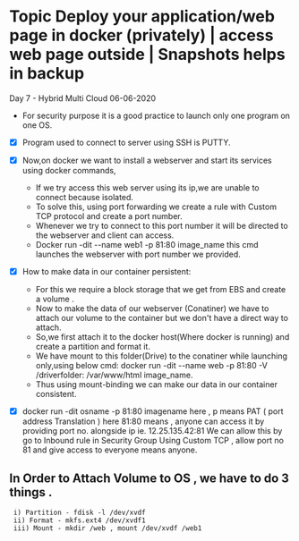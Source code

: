 # Topic  Deploy your application/web page in docker (privately) | access web page outside | Snapshots helps in backup
 Day 7 - Hybrid Multi Cloud 06-06-2020
* For security purpose it is a good practice to launch only one  program on one OS.
- [x] Program used to connect to server using SSH is PUTTY. 
- [x] Now,on docker we want to install a webserver and start its services  using docker commands,
   -  If we try access this web server using its ip,we are unable to connect because  isolated.
   -  To solve this, using port forwarding we create a rule with Custom TCP protocol and create a port number.
   -  Whenever we try to connect to this port number it will be directed to the webserver and client can access.
   - Docker run -dit --name web1 -p 81:80 image_name this cmd launches the webserver with port number we provided.

- [x] How to make data in our container persistent:
     - For this we require a block storage that we get from  EBS and create a volume .
     - Now to make the data of our webserver (Conatiner) we have to attach our volume to the container but we don't have a direct way to attach.
     - So,we first attach it to the docker host(Where docker is running) and create a partition and format it.
     - We have mount to this folder(Drive) to the conatiner while launching only,using below cmd: docker run -dit --name web -p 81:80 -V /driverfolder: /var/www/html image_name.
     - Thus using mount-binding we can make our data in our container consistent.
-[x] docker run -dit osname -p 81:80 imagename here , p means PAT ( port address Translation ) here 81:80 means , anyone can access it by providing port no. alongside ip ie. 12.25.135.42:81 We can allow this by go to Inbound rule in Security Group  Using Custom TCP , allow port no 81 and give access to everyone means anyone.
## In Order to Attach Volume to OS , we have to do 3 things .
```
 i) Partition - fdisk -l /dev/xvdf
 ii) Format - mkfs.ext4 /dev/xvdf1
 iii) Mount - mkdir /web , mount /dev/xvdf /web1
```

